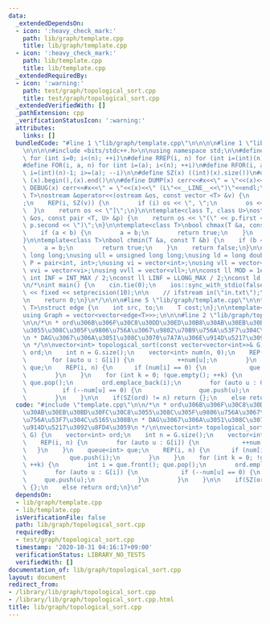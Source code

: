 ```yaml
---
data:
  _extendedDependsOn:
  - icon: ':heavy_check_mark:'
    path: lib/graph/template.cpp
    title: lib/graph/template.cpp
  - icon: ':heavy_check_mark:'
    path: lib/template.cpp
    title: lib/template.cpp
  _extendedRequiredBy:
  - icon: ':warning:'
    path: test/graph/topological_sort.cpp
    title: test/graph/topological_sort.cpp
  _extendedVerifiedWith: []
  _pathExtension: cpp
  _verificationStatusIcon: ':warning:'
  attributes:
    links: []
  bundledCode: "#line 1 \"lib/graph/template.cpp\"\n\n\n\n#line 1 \"lib/template.cpp\"\
    \n\n\n\n#include <bits/stdc++.h>\n\nusing namespace std;\n\n#define REP(i, n)\
    \ for (int i=0; i<(n); ++i)\n#define RREP(i, n) for (int i=(int)(n)-1; i>=0; --i)\n\
    #define FOR(i, a, n) for (int i=(a); i<(n); ++i)\n#define RFOR(i, a, n) for (int\
    \ i=(int)(n)-1; i>=(a); --i)\n\n#define SZ(x) ((int)(x).size())\n#define ALL(x)\
    \ (x).begin(),(x).end()\n\n#define DUMP(x) cerr<<#x<<\" = \"<<(x)<<endl\n#define\
    \ DEBUG(x) cerr<<#x<<\" = \"<<(x)<<\" (L\"<<__LINE__<<\")\"<<endl;\n\ntemplate<class\
    \ T>\nostream &operator<<(ostream &os, const vector <T> &v) {\n    os << \"[\"\
    ;\n    REP(i, SZ(v)) {\n        if (i) os << \", \";\n        os << v[i];\n  \
    \  }\n    return os << \"]\";\n}\n\ntemplate<class T, class U>\nostream &operator<<(ostream\
    \ &os, const pair <T, U> &p) {\n    return os << \"(\" << p.first << \" \" <<\
    \ p.second << \")\";\n}\n\ntemplate<class T>\nbool chmax(T &a, const T &b) {\n\
    \    if (a < b) {\n        a = b;\n        return true;\n    }\n    return false;\n\
    }\n\ntemplate<class T>\nbool chmin(T &a, const T &b) {\n    if (b < a) {\n   \
    \     a = b;\n        return true;\n    }\n    return false;\n}\n\nusing ll =\
    \ long long;\nusing ull = unsigned long long;\nusing ld = long double;\nusing\
    \ P = pair<int, int>;\nusing vi = vector<int>;\nusing vll = vector<ll>;\nusing\
    \ vvi = vector<vi>;\nusing vvll = vector<vll>;\n\nconst ll MOD = 1e9 + 7;\nconst\
    \ int INF = INT_MAX / 2;\nconst ll LINF = LLONG_MAX / 2;\nconst ld eps = 1e-9;\n\
    \n/*\nint main() {\n    cin.tie(0);\n    ios::sync_with_stdio(false);\n    cout\
    \ << fixed << setprecision(10);\n\n    // ifstream in(\"in.txt\");\n    // cin.rdbuf(in.rdbuf());\n\
    \n    return 0;\n}\n*/\n\n\n#line 5 \"lib/graph/template.cpp\"\n\ntemplate<typename\
    \ T>\nstruct edge {\n    int src, to;\n    T cost;\n};\n\ntemplate<typename T>\n\
    using Graph = vector<vector<edge<T>>>;\n\n\n#line 2 \"lib/graph/topological_sort.cpp\"\
    \n\n/*\n * ord\u306B\u306F\u30C8\u30DD\u30ED\u30B8\u30AB\u30EB\u30BD\u30FC\u30C8\
    \u3055\u308C\u305F\u9806\u756A\u3067\u9802\u70B9\u756A\u53F7\u304C\u5165\u308B\
    \n * DAG\u3067\u306A\u3051\u308C\u3070\u7A7A\u306E\u914D\u5217\u3092\u8FD4\u3059\
    \n */\n\nvector<int> topological_sort(const vector<vector<int>>& G) {\n    vector<int>\
    \ ord;\n    int n = G.size();\n    vector<int> num(n, 0);\n    REP(i, n) {\n \
    \       for (auto u : G[i]) {\n            ++num[u];\n        }\n    }\n    queue<int>\
    \ que;\n    REP(i, n) {\n      if (num[i] == 0) {\n            que.push(i);\n\
    \        }\n    }\n    for (int k = 0; !que.empty(); ++k) {\n        int i = que.front();\
    \ que.pop();\n        ord.emplace_back(i);\n        for (auto u : G[i]) {\n  \
    \          if (--num[u] == 0) {\n                que.push(u);\n            }\n\
    \        }\n    }\n\n    if(SZ(ord) != n) return {};\n    else return ord;\n}\n"
  code: "#include \"template.cpp\"\n\n/*\n * ord\u306B\u306F\u30C8\u30DD\u30ED\u30B8\
    \u30AB\u30EB\u30BD\u30FC\u30C8\u3055\u308C\u305F\u9806\u756A\u3067\u9802\u70B9\
    \u756A\u53F7\u304C\u5165\u308B\n * DAG\u3067\u306A\u3051\u308C\u3070\u7A7A\u306E\
    \u914D\u5217\u3092\u8FD4\u3059\n */\n\nvector<int> topological_sort(const vector<vector<int>>&\
    \ G) {\n    vector<int> ord;\n    int n = G.size();\n    vector<int> num(n, 0);\n\
    \    REP(i, n) {\n        for (auto u : G[i]) {\n            ++num[u];\n     \
    \   }\n    }\n    queue<int> que;\n    REP(i, n) {\n      if (num[i] == 0) {\n\
    \            que.push(i);\n        }\n    }\n    for (int k = 0; !que.empty();\
    \ ++k) {\n        int i = que.front(); que.pop();\n        ord.emplace_back(i);\n\
    \        for (auto u : G[i]) {\n            if (--num[u] == 0) {\n           \
    \     que.push(u);\n            }\n        }\n    }\n\n    if(SZ(ord) != n) return\
    \ {};\n    else return ord;\n}\n"
  dependsOn:
  - lib/graph/template.cpp
  - lib/template.cpp
  isVerificationFile: false
  path: lib/graph/topological_sort.cpp
  requiredBy:
  - test/graph/topological_sort.cpp
  timestamp: '2020-10-31 04:16:17+09:00'
  verificationStatus: LIBRARY_NO_TESTS
  verifiedWith: []
documentation_of: lib/graph/topological_sort.cpp
layout: document
redirect_from:
- /library/lib/graph/topological_sort.cpp
- /library/lib/graph/topological_sort.cpp.html
title: lib/graph/topological_sort.cpp
---
```

